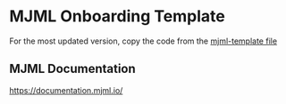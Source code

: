 # MJML Onboarding Template
For the most updated version, copy the code from the [mjml-template file](mjml-template)

## MJML Documentation
https://documentation.mjml.io/